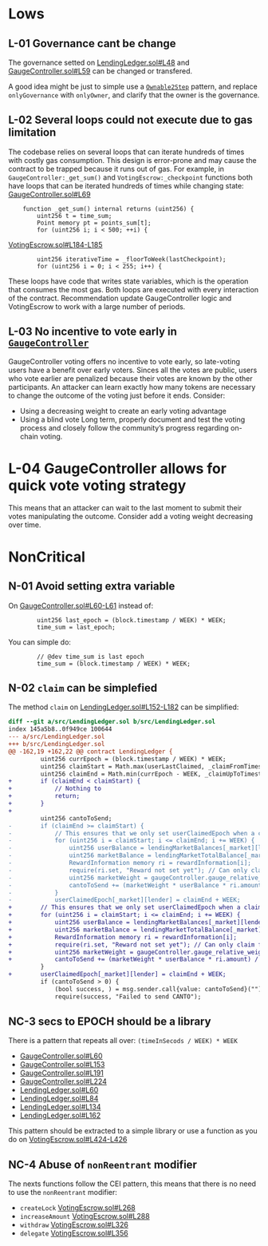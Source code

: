 # Lows

## L-01 Governance cant be change

The governance setted on [LendingLedger.sol#L48](https://github.com/code-423n4/2023-08-verwa/blob/a693b4db05b9e202816346a6f9cada94f28a2698/src/LendingLedger.sol#L48) and [GaugeController.sol#L59](https://github.com/code-423n4/2023-08-verwa/blob/a693b4db05b9e202816346a6f9cada94f28a2698/src/GaugeController.sol#L59) can be changed or transfered.

A good idea might be just to simple use a [`Ownable2Step`](https://github.com/OpenZeppelin/openzeppelin-contracts/blob/master/contracts/access/Ownable2Step.sol) pattern, and replace `onlyGovernance` with `onlyOwner`, and clarify that the owner is the governance.

## L-02 Several loops could not execute due to gas limitation

The codebase relies on several loops that can iterate hundreds of times with costly gas
consumption. This design is error-prone and may cause the contract to be trapped because
it runs out of gas.
For example, in `GaugeController:_get_sum()` and `VotingEscrow:_checkpoint` functions both have
loops that can be iterated hundreds of times while changing state:
[GaugeController.sol#L69](https://github.com/code-423n4/2023-08-verwa/blob/a693b4db05b9e202816346a6f9cada94f28a2698/src/GaugeController.sol#L69)
```solidity
    function _get_sum() internal returns (uint256) {
        uint256 t = time_sum;
        Point memory pt = points_sum[t];
        for (uint256 i; i < 500; ++i) {
```

[VotingEscrow.sol#L184-L185](https://github.com/code-423n4/2023-08-verwa/blob/a693b4db05b9e202816346a6f9cada94f28a2698/src/VotingEscrow.sol#L184-L185)
```solidity
        uint256 iterativeTime = _floorToWeek(lastCheckpoint);
        for (uint256 i = 0; i < 255; i++) {
```

These loops have code that writes state variables, which is the operation that consumes the most gas.
Both loops are executed with every interaction of the contract. 
Recommendation update GaugeController logic and VotingEscrow to work with a large number of periods.

## L-03 No incentive to vote early in [`GaugeController`](https://github.com/code-423n4/2023-08-verwa/blob/a693b4db05b9e202816346a6f9cada94f28a2698/src/GaugeController.sol#L211)
GaugeController voting offers no incentive to vote early, so late-voting users have a
benefit over early voters.
Sinces all the votes are public, users who vote earlier are penalized because their votes are
known by the other participants. An attacker can learn exactly how many tokens are
necessary to change the outcome of the voting just before it ends.
Consider:
- Using a decreasing weight to create an early voting advantage
- Using a blind vote Long term, properly document and test the voting process and closely follow the
community’s progress regarding on-chain voting.

# L-04 GaugeController allows for quick vote voting strategy
This means that an attacker can wait to the last moment to submit their votes manipulating the outcome. Consider add a voting weight decreasing over time.

# NonCritical

## N-01 Avoid setting extra variable
On [GaugeController.sol#L60-L61](https://github.com/code-423n4/2023-08-verwa/blob/a693b4db05b9e202816346a6f9cada94f28a2698/src/GaugeController.sol#L60-L61) instead of:
```solidity
        uint256 last_epoch = (block.timestamp / WEEK) * WEEK;
        time_sum = last_epoch;
```

You can simple do:
```solidity
        // @dev time_sum is last epoch
        time_sum = (block.timestamp / WEEK) * WEEK;
```

## N-02 `claim` can be simplefied

The method `claim` on [LendingLedger.sol#L152-L182](https://github.com/code-423n4/2023-08-verwa/blob/a693b4db05b9e202816346a6f9cada94f28a2698/src/LendingLedger.sol#L152-L182) can be simplified:
```diff
diff --git a/src/LendingLedger.sol b/src/LendingLedger.sol
index 145a5b8..0f949ce 100644
--- a/src/LendingLedger.sol
+++ b/src/LendingLedger.sol
@@ -162,19 +162,22 @@ contract LendingLedger {
         uint256 currEpoch = (block.timestamp / WEEK) * WEEK;
         uint256 claimStart = Math.max(userLastClaimed, _claimFromTimestamp);
         uint256 claimEnd = Math.min(currEpoch - WEEK, _claimUpToTimestamp);
+        if (claimEnd < claimStart) {
+            // Nothing to
+            return;
+        }
+
         uint256 cantoToSend;
-        if (claimEnd >= claimStart) {
-            // This ensures that we only set userClaimedEpoch when a claim actually happened
-            for (uint256 i = claimStart; i <= claimEnd; i += WEEK) {
-                uint256 userBalance = lendingMarketBalances[_market][lender][i];
-                uint256 marketBalance = lendingMarketTotalBalance[_market][i];
-                RewardInformation memory ri = rewardInformation[i];
-                require(ri.set, "Reward not set yet"); // Can only claim for epochs where rewards are set, even if it is set to 0
-                uint256 marketWeight = gaugeController.gauge_relative_weight_write(_market, i); // Normalized to 1e18
-                cantoToSend += (marketWeight * userBalance * ri.amount) / (1e18 * marketBalance); // (marketWeight / 1e18) * (userBalance / marketBalance) * ri.amount;
-            }
-            userClaimedEpoch[_market][lender] = claimEnd + WEEK;
+        // This ensures that we only set userClaimedEpoch when a claim actually happened
+        for (uint256 i = claimStart; i <= claimEnd; i += WEEK) {
+            uint256 userBalance = lendingMarketBalances[_market][lender][i];
+            uint256 marketBalance = lendingMarketTotalBalance[_market][i];
+            RewardInformation memory ri = rewardInformation[i];
+            require(ri.set, "Reward not set yet"); // Can only claim for epochs where rewards are set, even if it is set to 0
+            uint256 marketWeight = gaugeController.gauge_relative_weight_write(_market, i); // Normalized to 1e18
+            cantoToSend += (marketWeight * userBalance * ri.amount) / (1e18 * marketBalance); // (marketWeight / 1e18) * (userBalance / marketBalance) * ri.amount;
         }
+        userClaimedEpoch[_market][lender] = claimEnd + WEEK;
         if (cantoToSend > 0) {
             (bool success, ) = msg.sender.call{value: cantoToSend}("");
             require(success, "Failed to send CANTO");
```

## NC-3 secs to EPOCH should be a library

There is a pattern that repeats all over:
`(timeInSecods / WEEK) * WEEK`
- [GaugeController.sol#L60](https://github.com/code-423n4/2023-08-verwa/blob/a693b4db05b9e202816346a6f9cada94f28a2698/src/GaugeController.sol#L60)
- [GaugeController.sol#L153](https://github.com/code-423n4/2023-08-verwa/blob/a693b4db05b9e202816346a6f9cada94f28a2698/src/GaugeController.sol#L153)
- [GaugeController.sol#L191](https://github.com/code-423n4/2023-08-verwa/blob/a693b4db05b9e202816346a6f9cada94f28a2698/src/GaugeController.sol#L191)
- [GaugeController.sol#L224](https://github.com/code-423n4/2023-08-verwa/blob/a693b4db05b9e202816346a6f9cada94f28a2698/src/GaugeController.sol#L224)
- [LendingLedger.sol#L60](https://github.com/code-423n4/2023-08-verwa/blob/a693b4db05b9e202816346a6f9cada94f28a2698/src/LendingLedger.sol#L60)
- [LendingLedger.sol#L84](https://github.com/code-423n4/2023-08-verwa/blob/a693b4db05b9e202816346a6f9cada94f28a2698/src/LendingLedger.sol#L84)
- [LendingLedger.sol#L134](https://github.com/code-423n4/2023-08-verwa/blob/a693b4db05b9e202816346a6f9cada94f28a2698/src/LendingLedger.sol#L134)
- [LendingLedger.sol#L162](https://github.com/code-423n4/2023-08-verwa/blob/a693b4db05b9e202816346a6f9cada94f28a2698/src/LendingLedger.sol#L162)

This pattern should be extracted to a simple library or use a function as you do on [VotingEscrow.sol#L424-L426](https://github.com/code-423n4/2023-08-verwa/blob/a693b4db05b9e202816346a6f9cada94f28a2698/src/VotingEscrow.sol#L424-L426)

## NC-4 Abuse of `nonReentrant` modifier

The nexts functions follow the CEI pattern, this means that there is no need to use the `nonReentrant` modifier:
- `createLock` [VotingEscrow.sol#L268](https://github.com/code-423n4/2023-08-verwa/blob/a693b4db05b9e202816346a6f9cada94f28a2698/src/VotingEscrow.sol#L268)
- `increaseAmount` [VotingEscrow.sol#L288](https://github.com/code-423n4/2023-08-verwa/blob/a693b4db05b9e202816346a6f9cada94f28a2698/src/VotingEscrow.sol#L288)
- `withdraw` [VotingEscrow.sol#L326](https://github.com/code-423n4/2023-08-verwa/blob/a693b4db05b9e202816346a6f9cada94f28a2698/src/VotingEscrow.sol#L326)
- `delegate` [VotingEscrow.sol#L356](https://github.com/code-423n4/2023-08-verwa/blob/a693b4db05b9e202816346a6f9cada94f28a2698/src/VotingEscrow.sol#L356)
